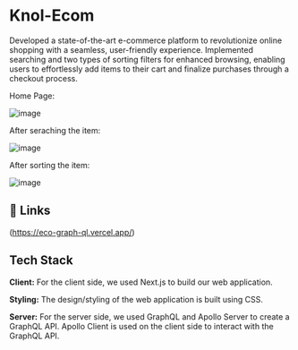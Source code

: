 
#  Knol-Ecom

Developed a state-of-the-art e-commerce platform to revolutionize online shopping with a seamless, user-friendly experience. Implemented searching and two types of sorting filters for enhanced browsing, enabling users to effortlessly add items to their cart and finalize purchases through a checkout process.

Home Page:

![image](https://github.com/yuvithakur007/KnolEcom-next-graphQL-docker-kubernetes/assets/63182105/dc27225e-d20d-442d-93ef-33d619acd24c)

After seraching the item:

![image](https://github.com/yuvithakur007/KnolEcom-next-graphQL-docker-kubernetes/assets/63182105/c497c5fe-c86c-4bf5-9e5e-7a7d7090e039)

After sorting the item:

![image](https://github.com/yuvithakur007/KnolEcom-next-graphQL-docker-kubernetes/assets/63182105/1a05759e-f072-4697-b646-7b151d376d46)


## 🔗 Links
(https://eco-graph-ql.vercel.app/)


## Tech Stack

**Client:** For the client side, we used Next.js to build our web application.

**Styling:** The design/styling of the web application is built using CSS.

**Server:** For the server side, we used GraphQL and Apollo Server to create a GraphQL API. Apollo Client is used on the client side to interact with the GraphQL API.

